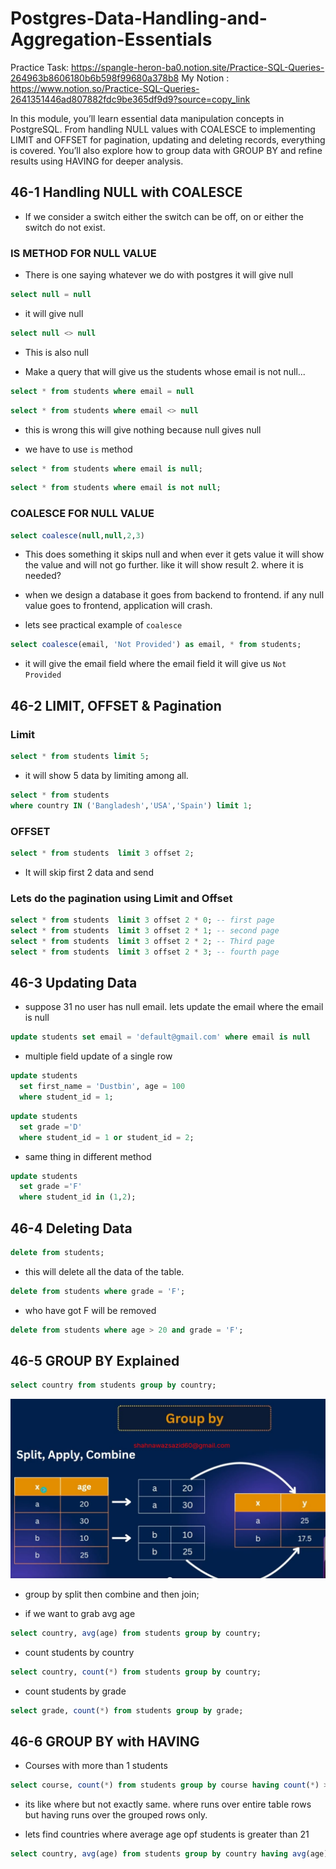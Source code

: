# Postgres-Data-Handling-and-Aggregation-Essentials

Practice Task: https://spangle-heron-ba0.notion.site/Practice-SQL-Queries-264963b8606180b6b598f99680a378b8
My Notion : https://www.notion.so/Practice-SQL-Queries-2641351446ad807882fdc9be365df9d9?source=copy_link


In this module, you’ll learn essential data manipulation concepts in PostgreSQL. From handling NULL values with COALESCE to implementing LIMIT and OFFSET for pagination, updating and deleting records, everything is covered. You’ll also explore how to group data with GROUP BY and refine results using HAVING for deeper analysis.

## 46-1 Handling NULL with COALESCE
- If we consider a switch either the switch can be off, on or either the switch do not exist. 

### IS METHOD FOR NULL VALUE 
- There is one saying whatever we do with postgres it will give null 

```sql
select null = null
```
- it will give null 

```sql 
select null <> null 
```
- This is also null 

- Make a query that will give us the students whose email is not null... 


```sql
select * from students where email = null 
```

```sql 
select * from students where email <> null 
```
- this is wrong this will give nothing because null gives null 

- we have to use `is` method 

```sql 
select * from students where email is null;
```
```sql 
select * from students where email is not null;
```

### COALESCE FOR NULL VALUE 

```SQL 
select coalesce(null,null,2,3)
```
- This does something it skips null and when ever it gets value it will show the value and will not go further. like it will show result 2. where it is needed? 
- when we design a database it goes from backend to frontend. if any null value goes to frontend, application will crash. 

- lets see practical example of `coalesce`

```sql
select coalesce(email, 'Not Provided') as email, * from students;
```
- it will give the email field where the email field it will give us `Not Provided`

## 46-2 LIMIT, OFFSET & Pagination
### Limit 
```sql 
select * from students limit 5;
```
- it will show 5 data by limiting among all. 

```sql
select * from students 
where country IN ('Bangladesh','USA','Spain') limit 1;

```

### OFFSET 

```sql
select * from students  limit 3 offset 2;
```
- It will skip first 2 data and send 


### Lets do the pagination using Limit and Offset 

```sql 
select * from students  limit 3 offset 2 * 0; -- first page
select * from students  limit 3 offset 2 * 1; -- second page 
select * from students  limit 3 offset 2 * 2; -- Third page
select * from students  limit 3 offset 2 * 3; -- fourth page 
```

## 46-3 Updating Data

- suppose 31 no user has null email. lets update the email where the email is null 

```sql 
update students set email = 'default@gmail.com' where email is null
```
- multiple field update of a single row 

```sql 
update students 
  set first_name = 'Dustbin', age = 100
  where student_id = 1;
```

```sql 
update students 
  set grade ='D'
  where student_id = 1 or student_id = 2;
```
- same thing in different method 

```sql 
update students 
  set grade ='F'
  where student_id in (1,2);
```

## 46-4 Deleting Data

```sql 
delete from students; 
```
- this will delete all the data of the table. 


```sql 
delete from students where grade = 'F'; 
```
- who have got F will be removed 

```sql 
delete from students where age > 20 and grade = 'F'; 
```

## 46-5 GROUP BY Explained

```sql
select country from students group by country;
```
![alt text](image.png)

- group by split then combine and then join; 

- if we want to grab avg age 

```sql 
select country, avg(age) from students group by country;
```
- count students by country 

```sql 
select country, count(*) from students group by country;
```

- count students by grade 

```sql 
select grade, count(*) from students group by grade;
```

## 46-6 GROUP BY with HAVING
- Courses with more than 1 students 

```sql 
select course, count(*) from students group by course having count(*) >1;
```
- its like where but not exactly same. where runs over entire table rows but having runs over the grouped rows only. 

- lets find countries where average age opf students is greater than 21 

```sql
select country, avg(age) from students group by country having avg(age) > 21;
```